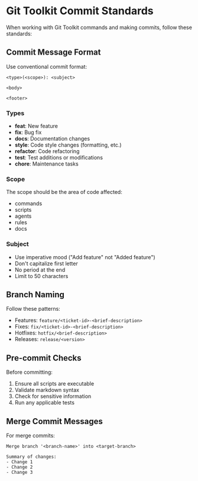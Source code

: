 # Git Toolkit Commit Standards

When working with Git Toolkit commands and making commits, follow these standards:

## Commit Message Format

Use conventional commit format:
```
<type>(<scope>): <subject>

<body>

<footer>
```

### Types
- **feat**: New feature
- **fix**: Bug fix
- **docs**: Documentation changes
- **style**: Code style changes (formatting, etc.)
- **refactor**: Code refactoring
- **test**: Test additions or modifications
- **chore**: Maintenance tasks

### Scope
The scope should be the area of code affected:
- commands
- scripts
- agents
- rules
- docs

### Subject
- Use imperative mood ("Add feature" not "Added feature")
- Don't capitalize first letter
- No period at the end
- Limit to 50 characters

## Branch Naming

Follow these patterns:
- Features: `feature/<ticket-id>-<brief-description>`
- Fixes: `fix/<ticket-id>-<brief-description>`
- Hotfixes: `hotfix/<brief-description>`
- Releases: `release/<version>`

## Pre-commit Checks

Before committing:
1. Ensure all scripts are executable
2. Validate markdown syntax
3. Check for sensitive information
4. Run any applicable tests

## Merge Commit Messages

For merge commits:
```
Merge branch '<branch-name>' into <target-branch>

Summary of changes:
- Change 1
- Change 2
- Change 3
```